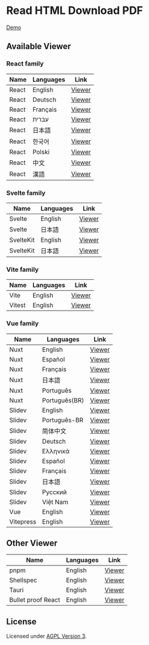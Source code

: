 # Read HTML Download PDF

[Demo](https://read-html-download-pdf.vercel.app/)

## Available Viewer

### React family

| Name | Languages | Link |
|--|---|--|
|React| English |[Viewer](https://read-html-download-pdf.vercel.app/#src=/docs/frameworks/react/en/index.html) |
|React | Deutsch |[Viewer](https://read-html-download-pdf.vercel.app/#src=/docs/frameworks/react/de/index.html) |
| React| Français|[Viewer](https://read-html-download-pdf.vercel.app/#src=/docs/frameworks/react/fr/index.html) |
| React| עברית| [Viewer](https://read-html-download-pdf.vercel.app/#src=/docs/frameworks/react/he/index.html)|
| React|  日本語| [Viewer](https://read-html-download-pdf.vercel.app/#src=/docs/frameworks/react/ja/index.html)|
|React | 한국어 | [Viewer](https://read-html-download-pdf.vercel.app/#src=/docs/frameworks/react/ko/index.html)|
|React | Polski| [Viewer](https://read-html-download-pdf.vercel.app/#src=/docs/frameworks/react/pl/index.html)|
| React| 中文 |[Viewer](https://read-html-download-pdf.vercel.app/#src=/docs/frameworks/react/zh-hans/index.html) |
| React| 漢語| [Viewer](https://read-html-download-pdf.vercel.app/#src=/docs/frameworks/react/zh-hant/index.html)|


### Svelte family

| Name | Languages | Link |
|--|---|--|
|Svelte| English |[Viewer](https://read-html-download-pdf.vercel.app/#src=/docs/frameworks/svelte/en/index.html)|
|Svelte| 日本語 |[Viewer](https://read-html-download-pdf.vercel.app/#src=/Viewer/frameworks/svelte/ja/index.html)|
| SvelteKit| English | [Viewer](https://read-html-download-pdf.vercel.app/#src=/Viewer/frameworks/sveltekit/en/index.html)|
| SvelteKit| 日本語 | [Viewer](https://read-html-download-pdf.vercel.app/#src=/Viewer/frameworks/sveltekit/ja/index.html)|

### Vite family

| Name | Languages | Link |
|--|---|--|
| Vite | English | [Viewer](https://read-html-download-pdf.vercel.app/#src=/docs/frameworks/vite/en/guide/index.html)|
| Vitest| English | [Viewer](https://read-html-download-pdf.vercel.app/#src=/docs/frameworks/vitest/en/index.html)|

### Vue family

| Name | Languages | Link |
|--|---|--|
| Nuxt | English| [Viewer](https://read-html-download-pdf.vercel.app/#src=/docs/frameworks/nuxt/en/index.html)|
| Nuxt | Español | [Viewer](https://read-html-download-pdf.vercel.app/#src=/docs/frameworks/nuxt/es/index.html)|
| Nuxt | Français| [Viewer](https://read-html-download-pdf.vercel.app/#src=/docs/frameworks/nuxt/fr/index.html)|
| Nuxt | 日本語 | [Viewer](https://read-html-download-pdf.vercel.app/#src=/docs/frameworks/nuxt/ja/index.html)|
| Nuxt | Português | [Viewer](https://read-html-download-pdf.vercel.app/#src=/docs/frameworks/nuxt/pt/index.html)|
| Nuxt | Português(BR)| [Viewer](https://read-html-download-pdf.vercel.app/#src=/docs/frameworks/nuxt/pt-br/index.html)|
|Slidev| English |[Viewer](https://read-html-download-pdf.vercel.app/#src=/docs/frameworks/slidev/en/index.html)|
|Slidev | Português-BR| [Viewer](https://read-html-download-pdf.vercel.app/#src=/docs/frameworks/slidev/br/index.html)|
|Slidev | 简体中文 | [Viewer](https://read-html-download-pdf.vercel.app/#src=/docs/frameworks/slidev/cn/index.html)|
|Slidev | Deutsch |[Viewer](https://read-html-download-pdf.vercel.app/#src=/docs/frameworks/slidev/de/index.html) |
|Slidev | Ελληνικά | [Viewer](https://read-html-download-pdf.vercel.app/#src=/docs/frameworks/slidev/el/index.html)|
|Slidev | Español |[Viewer](https://read-html-download-pdf.vercel.app/#src=/docs/frameworks/slidev/es/index.html) |
|Slidev | Français | [Viewer](https://read-html-download-pdf.vercel.app/#src=/docs/frameworks/slidev/fr/index.html)|
|Slidev | 日本語 | [Viewer](https://read-html-download-pdf.vercel.app/#src=/docs/frameworks/slidev/ja/index.html)|
|Slidev | Русский | [Viewer](https://read-html-download-pdf.vercel.app/#src=/docs/frameworks/slidev/ru/index.html)|
|Slidev | Việt Nam| [Viewer](https://read-html-download-pdf.vercel.app/#src=/docs/frameworks/slidev/vn/index.html)|
|Vue| English | [Viewer](https://read-html-download-pdf.vercel.app/#src=/docs/frameworks/vue/en/index.html)|
| Vitepress | English | [Viewer](https://read-html-download-pdf.vercel.app/#src=/docs/frameworks/vitepress/en/index.html)|


## Other Viewer

| Name | Languages | Link |
|--|--|--|
| pnpm | English | [Viewer](https://read-html-download-pdf.vercel.app/#src=/docs/frameworks/pnpm/en/index.html)|
| Shellspec | English | [Viewer](https://read-html-download-pdf.vercel.app/#src=/docs/frameworks/shellspec/en/index.html) |
| Tauri | English | [Viewer](https://read-html-download-pdf.vercel.app/#src=/docs/frameworks/tauri/en/index.html) |
| Bullet proof React | English | [Viewer](https://read-html-download-pdf.vercel.app/#src=/docs/frameworks/bullet-proof-react/en/index.htmlt)|


## License

Licensed under [AGPL Version 3](https://www.gnu.org/licenses/agpl-3.0.html).

[npm]: https://img.shields.io/npm/v/@vivliostyle/viewer/latest
[npm-next]: https://img.shields.io/npm/v/@vivliostyle/viewer/next
[npm-url]: https://www.npmjs.com/package/@vivliostyle/viewer
[build-status]: https://travis-ci.com/vivliostyle/vivliostyle.js.svg?branch=master
[build-status-url]: https://travis-ci.com/vivliostyle/vivliostyle.js
[deps]: https://img.shields.io/david/vivliostyle/vivliostyle.js?path=packages/viewer
[deps-url]: https://david-dm.org/vivliostyle/vivliostyle.js/?path=packages/viewer
[size]: https://packagephobia.now.sh/badge?p=@vivliostyle/viewer
[size-url]: https://packagephobia.now.sh/result?p=@vivliostyle/viewer
[downloads]: https://img.shields.io/npm/dw/@vivliostyle/viewer.svg
[downloads-url]: https://www.npmjs.com/package/@vivliostyle/viewer

